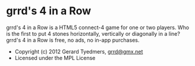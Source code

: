 grrd's 4 in a Row
=================

grrd's 4 in a Row is a HTML5 connect-4 game for one or two players. 
Who is the first to put 4 stones horizontally, vertically or diagonally in a line? 
grrd's 4 in a Row is free, no ads, no in-app purchases.


* Copyright (c) 2012 Gerard Tyedmers, grrd@gmx.net
* Licensed under the MPL License